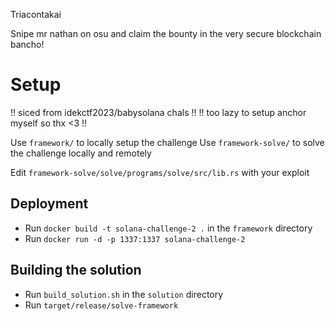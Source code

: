 Triacontakai

Snipe mr nathan on osu and claim the bounty in the very secure blockchain bancho!


# Setup

!! siced from idekctf2023/babysolana chals !!
!! too lazy to setup anchor myself so thx <3 !!

Use `framework/` to locally setup the challenge
Use `framework-solve/` to solve the challenge locally and remotely

Edit `framework-solve/solve/programs/solve/src/lib.rs` with your exploit


## Deployment
- Run `docker build -t solana-challenge-2 .` in the `framework` directory
- Run `docker run -d -p 1337:1337 solana-challenge-2`


## Building the solution
- Run `build_solution.sh` in the `solution` directory
- Run `target/release/solve-framework`

